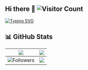 ## Hi there 👋 ![Visitor Count](https://komarev.com/ghpvc/?username=xiaobeicn&color=blue)

[![Typing SVG](https://readme-typing-svg.demolab.com?font=Fira+Code&duration=3000&pause=1000&color=1AFFD5&width=435&lines=Keep+coding+%F0%9F%92%BB;Never+stop+learning+%F0%9F%93%9A;Open+Source+%E2%9D%A4%EF%B8%8F)](https://git.io/typing-svg)

## 📊 GitHub Stats  

| <a href="https://github.com/xiaobeicn"><img align="center" src="https://github-readme-stats-omega-five-59.vercel.app/api?username=xiaobeicn&show_icons=true&include_all_commits=true&hide_border=true&hide_title=true" /></a> | <a href="https://github.com/xiaobeicn"><img align="center" src="https://github-readme-streak-stats.herokuapp.com?user=xiaobeicn&hide_border=true" /></a> |
| ------------- | ------------- |
| ![Followers](https://github-profile-trophy.vercel.app/?username=xiaobeicn&row=1&column=3) | <a href="https://github.com/xiaobeicn"><img align="center" src="https://github-readme-stats-omega-five-59.vercel.app/api/top-langs/?username=xiaobeicn&layout=compact&hide_border=true&hide_title=true" /></a> |

